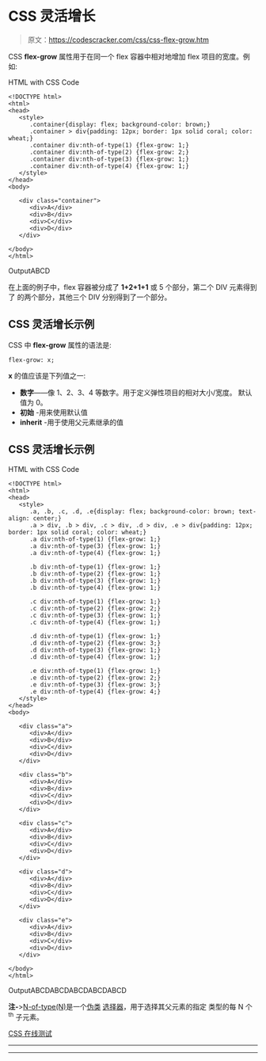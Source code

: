 # CSS 灵活增长

> 原文：<https://codescracker.com/css/css-flex-grow.htm>

CSS **flex-grow** 属性用于在同一个 flex 容器中相对地增加 flex 项目的宽度。例如:

HTML with CSS Code

```
<!DOCTYPE html>
<html>
<head>
   <style>
      .container{display: flex; background-color: brown;}
      .container > div{padding: 12px; border: 1px solid coral; color: wheat;}
      .container div:nth-of-type(1) {flex-grow: 1;}
      .container div:nth-of-type(2) {flex-grow: 2;}
      .container div:nth-of-type(3) {flex-grow: 1;}
      .container div:nth-of-type(4) {flex-grow: 1;}
   </style>
</head>
<body>

   <div class="container">
      <div>A</div>
      <div>B</div>
      <div>C</div>
      <div>D</div>
   </div>

</body>
</html>
```

OutputABCD

在上面的例子中，flex 容器被分成了 **1+2+1+1** 或 5 个部分，第二个 DIV 元素得到了 的两个部分，其他三个 DIV 分别得到了一个部分。

## CSS 灵活增长示例

CSS 中 **flex-grow** 属性的语法是:

```
flex-grow: x;
```

**x** 的值应该是下列值之一:

*   **数字**——像 1、2、3、4 等数字。用于定义弹性项目的相对大小/宽度。 默认值为 0。
*   **初始** -用来使用默认值
*   **inherit** -用于使用父元素继承的值

## CSS 灵活增长示例

HTML with CSS Code

```
<!DOCTYPE html>
<html>
<head>
   <style>
      .a, .b, .c, .d, .e{display: flex; background-color: brown; text-align: center;}
      .a > div, .b > div, .c > div, .d > div, .e > div{padding: 12px; border: 1px solid coral; color: wheat;}
      .a div:nth-of-type(1) {flex-grow: 1;}
      .a div:nth-of-type(3) {flex-grow: 1;}
      .a div:nth-of-type(4) {flex-grow: 1;}

      .b div:nth-of-type(1) {flex-grow: 1;}
      .b div:nth-of-type(2) {flex-grow: 1;}
      .b div:nth-of-type(3) {flex-grow: 1;}
      .b div:nth-of-type(4) {flex-grow: 1;}

      .c div:nth-of-type(1) {flex-grow: 1;}
      .c div:nth-of-type(2) {flex-grow: 2;}
      .c div:nth-of-type(3) {flex-grow: 1;}
      .c div:nth-of-type(4) {flex-grow: 1;}

      .d div:nth-of-type(1) {flex-grow: 1;}
      .d div:nth-of-type(2) {flex-grow: 3;}
      .d div:nth-of-type(3) {flex-grow: 1;}
      .d div:nth-of-type(4) {flex-grow: 1;}

      .e div:nth-of-type(1) {flex-grow: 1;}
      .e div:nth-of-type(2) {flex-grow: 2;}
      .e div:nth-of-type(3) {flex-grow: 3;}
      .e div:nth-of-type(4) {flex-grow: 4;}
   </style>
</head>
<body>

   <div class="a">
      <div>A</div>
      <div>B</div>
      <div>C</div>
      <div>D</div>
   </div>

   <div class="b">
      <div>A</div>
      <div>B</div>
      <div>C</div>
      <div>D</div>
   </div>

   <div class="c">
      <div>A</div>
      <div>B</div>
      <div>C</div>
      <div>D</div>
   </div>

   <div class="d">
      <div>A</div>
      <div>B</div>
      <div>C</div>
      <div>D</div>
   </div>

   <div class="e">
      <div>A</div>
      <div>B</div>
      <div>C</div>
      <div>D</div>
   </div>

</body>
</html>
```

OutputABCDABCDABCDABCDABCD

**注-**>[N-of-type(N)](/css/css-nth-of-type-class.htm)是一个[伪类](/css/css-pseudo-classes.htm) [选择器](/css/css-selectors.htm)，用于选择其父元素的指定 类型的每 N 个 <sup>th</sup> 子元素。

[CSS 在线测试](/exam/showtest.php?subid=5)

* * *

* * *